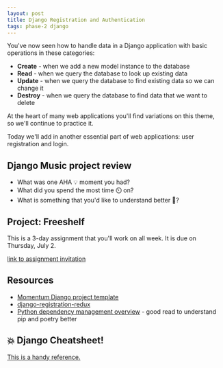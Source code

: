 ```yaml
---
layout: post
title: Django Registration and Authentication
tags: phase-2 django
---
```


You've now seen how to handle data in a Django application with basic operations in these categories:

* **Create** - when we add a new model instance to the database
* **Read** - when we query the database to look up existing data
* **Update** - when we query the database to find existing data so we can change it
* **Destroy** - when we query the database to find data that we want to delete

At the heart of many web applications you'll find variations on this theme, so we'll continue to practice it.

Today we'll add in another essential part of web applications: user registration and login.

## Django Music project review

* What was one AHA 💡 moment you had?
* What did you spend the most time ⏲️ on?
* What is something that you'd like to understand better 🤔?

## Project: Freeshelf

This is a 3-day assignment that you'll work on all week. It is due on Thursday, July 2.

[link to assignment invitation](https://classroom.github.com/a/-3pW2eFp)

## Resources

* [Momentum Django project template](https://github.com/momentumlearn/django-project-template)
* [django-registration-redux](https://django-registration-redux.readthedocs.io/en/latest/index.html)
* [Python dependency management overview](https://modelpredict.com/python-dependency-management-tools) - good read to understand pip and poetry better

## 💥 Django Cheatsheet!

[This is a handy reference.](https://github.com/lucrae/django-cheat-sheet)
